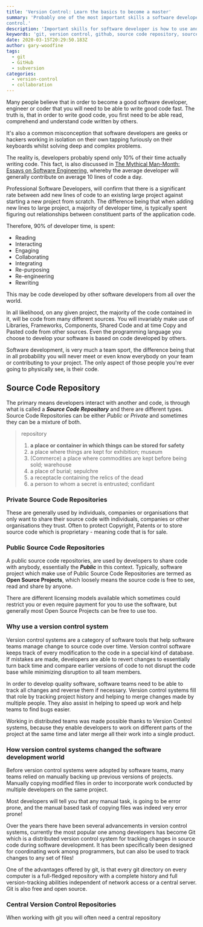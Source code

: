 ```yaml
---
title: 'Version Control: Learn the basics to become a master'
summary: 'Probably one of the most important skills a software developer needs to learn is how to use and master version
control.'
description: 'Important skills for software developer is how to use and master version control systems'
keywords: 'git, version control, github, source code repository, source control'
date: 2020-03-15T20:29:50.183Z
author: gary-woodfine
tags:
  - git
  - GitHub
  - subversion
categories:
  - version-control
  - collaboration
---
```

Many people believe that in order to become a good software developer, engineer or coder that you will need to be able 
to write good code fast.  The truth is, that in order to write good code, you first need to be able read, comprehend
and understand code written by others. 

It's also a common misconception that software developers are geeks or hackers working in isolation on their own
tapping furiously on their keyboards whilst solving deep and complex problems.  

The reality is, developers probably spend only 10% of their time actually writing code.   This fact, is also discussed 
in [The Mythical Man-Month: Essays on Software Engineering](https://amzn.to/2UVut64), whereby the average developer
will generally contribute on average 10 lines of code a day.  

Professional Software Developers, will confirm that there is a significant rate between add new lines of code to an
existing large project against starting a new project from scratch.  The difference being that when adding new lines to 
large project, a majority of developer time, is typically spent figuring out relationships between constituent parts of the
application code.  

Therefore, 90% of developer time, is spent:
 * Reading
 * Interacting
 * Engaging
 * Collaborating
 * Integrating
 * Re-purposing
 * Re-engineering
 * Rewriting 
 
This may be code developed by other software developers from all over the world.

In all likelihood, on any given project, the majority of the code contained in it, will be code from many different 
sources. You will invariably make use of Libraries, Frameworks, Components, Shared Code and at time Copy and Pasted code
from other sources. Even the programming language you choose to develop your software is based on code developed by
others.

Software development, is very much a team sport, the difference being that in all probability you will never meet or 
even know everybody on your team or contributing to your project.  The only aspect of those people you're ever going to 
physically see, is their code.

## Source Code Repository

The primary means developers interact with another and code, is through what is called a **_Source Code Repository_**
and there are different types.  Source Code Repositories can be either _Public_ or _Private_ and sometimes they
can be a mixture of both.

> repository 
> 
> 1. **a place or container in which things can be stored for safety**
> 2. a place where things are kept for exhibition; museum
> 3. (Commerce) a place where commodities are kept before being sold; warehouse
> 4. a place of burial; sepulchre
> 5. a receptacle containing the relics of the dead
> 6. a person to whom a secret is entrusted; confidant
 

### Private Source Code Repositories

These are generally used by individuals, companies or organisations that only want to share their source code with 
individuals, companies or other organisations they trust. Often to protect Copyright, Patents or to store source code 
which is proprietary - meaning code that is for sale.

### Public Source Code Repositories

A public source code repositories, are used by developers to share code with anybody, essentially the _**Public**_ in this 
context.  Typically, software project which make use of Public Source Code Repositories are termed as **Open Source
Projects**, which loosely means the source code is free to see, read and share by anyone.

There are different licensing models available which sometimes could restrict you or even require payment for
you to use the software, but generally most Open Source Projects can be free to use too.

### Why use a version control system

Version control systems are a category of software tools that help software teams manage change to source code 
over time. Version control software keeps track of every modification to the code in a special kind of database. If 
mistakes are made, developers are able to revert changes to essentially turn back time and compare earlier versions of 
code to not disrupt the code base while minimizing disruption to all team members.

In order to develop quality software, software teams need to be able to track all changes and reverse them if necessary.
Version control systems fill that role by tracking project history and helping to merge changes made by multiple people.
They also assist in helping to speed up work and help teams to find bugs easier.

Working in distributed teams was made possible thanks to Version Control systems, because they enable developers to 
work on different parts of the project at the same time and later merge all their work into a single product.

### How version control systems changed the software development world

Before version control systems were adopted by software teams, many teams relied on manually backing up previous 
versions of projects. Manually copying modified files in order to incorporate work conducted by multiple developers on 
the same project.

Most developers will tell you that any manual task, is going to be error prone, and the manual based task of copying 
files was indeed very error prone! 

Over the years there have been several advancements in version control systems, currently the most popular one among
developers has become Git which is a distributed version control system for tracking changes in source code during
software development. It has been specifically been designed for coordinating work among programmers, but can also be 
used to track changes to any set of files!

One of the advantages offered by git, is that every git directory on every computer is a full-fledged repository with 
a complete history and full version-tracking abilities independent of network access or a central server. Git is also 
free and open source.

### Central Version Control Repositories

When working with git you will often need a central repository 
